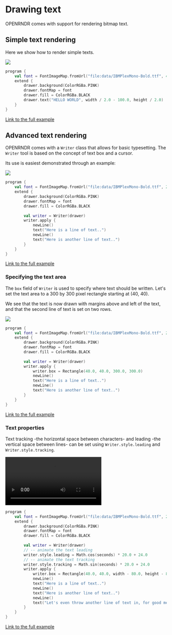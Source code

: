 
# Drawing text
OPENRNDR comes with support for rendering bitmap text.

## Simple text rendering
Here we show how to render simple texts.

<img src="media/text-001.png"/>

```kotlin
program {
    val font = FontImageMap.fromUrl("file:data/IBMPlexMono-Bold.ttf", 48.0)
    extend {
        drawer.background(ColorRGBa.PINK)
        drawer.fontMap = font
        drawer.fill = ColorRGBa.BLACK
        drawer.text("HELLO WORLD", width / 2.0 - 100.0, height / 2.0)
    }
}
```

[Link to the full example](https://github.com/openrndr/openrndr-examples/blob/master/src/main/kotlin/examples/04_Drawing_basics/C02_Text000.kt)

## Advanced text rendering
OPENRNDR comes with a `Writer` class that allows for basic typesetting. The `Writer` tool is based on the concept of text box and a cursor.

Its use is easiest demonstrated through an example:

<img src="media/text-002.png"/>

```kotlin
program {
    val font = FontImageMap.fromUrl("file:data/IBMPlexMono-Bold.ttf", 24.0)
    extend {
        drawer.background(ColorRGBa.PINK)
        drawer.fontMap = font
        drawer.fill = ColorRGBa.BLACK
        
        val writer = Writer(drawer)
        writer.apply {
            newLine()
            text("Here is a line of text..")
            newLine()
            text("Here is another line of text..")
        }
    }
}
```

[Link to the full example](https://github.com/openrndr/openrndr-examples/blob/master/src/main/kotlin/examples/04_Drawing_basics/C02_Text001.kt)

### Specifying the text area
The `box` field of `Writer` is used to specify where text should be written. Let's set the text area
to a 300 by 300 pixel rectangle starting at (40, 40).

We see that the text is now drawn with margins above and left of the text, and that the second line of
text is set on two rows.

<img src="media/text-003.png"/>

```kotlin
program {
    val font = FontImageMap.fromUrl("file:data/IBMPlexMono-Bold.ttf", 24.0)
    extend {
        drawer.background(ColorRGBa.PINK)
        drawer.fontMap = font
        drawer.fill = ColorRGBa.BLACK
        
        val writer = Writer(drawer)
        writer.apply {
            writer.box = Rectangle(40.0, 40.0, 300.0, 300.0)
            newLine()
            text("Here is a line of text..")
            newLine()
            text("Here is another line of text..")
        }
    }
}
```

[Link to the full example](https://github.com/openrndr/openrndr-examples/blob/master/src/main/kotlin/examples/04_Drawing_basics/C02_Text002.kt)

### Text properties
Text tracking -the horizontal space between characters- and leading -the vertical space between lines- can be
set using `Writer.style.leading` and `Writer.style.tracking`.

<video controls>
    <source src="media/text-004.mp4" type="video/mp4"></source>
</video>


```kotlin
program {
    val font = FontImageMap.fromUrl("file:data/IBMPlexMono-Bold.ttf", 24.0)
    extend {
        drawer.background(ColorRGBa.PINK)
        drawer.fontMap = font
        drawer.fill = ColorRGBa.BLACK
        
        val writer = Writer(drawer)
        // -- animate the text leading
        writer.style.leading = Math.cos(seconds) * 20.0 + 24.0
        // -- animate the text tracking
        writer.style.tracking = Math.sin(seconds) * 20.0 + 24.0
        writer.apply {
            writer.box = Rectangle(40.0, 40.0, width - 80.0, height - 80.0)
            newLine()
            text("Here is a line of text..")
            newLine()
            text("Here is another line of text..")
            newLine()
            text("Let's even throw another line of text in, for good measure! yay")
        }
    }
}
```

[Link to the full example](https://github.com/openrndr/openrndr-examples/blob/master/src/main/kotlin/examples/04_Drawing_basics/C02_Text003.kt)
